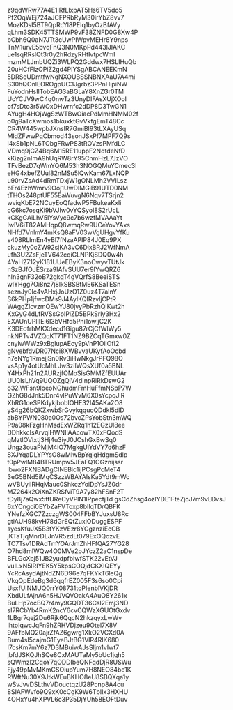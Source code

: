 z9qdWRw77A4E1lRfLlxpAT5Hs6TV5do5
Pf2OqWEj724aJCFPRbRyM30irYbZ8vv7
MozKDsI5BT9QpRcYl8PEIq1byOzBfAVy
qLhm3SDK45TTSMWP9vF38ZNFD0G8Xw4P
bCbh6Q0aN7JTt3cUwPIWpvMEHr8Y9nps
TnM1urvE5bvqFnQ3N0MKpPd443lJIAKC
ue1sqRRslQt3r0y2hRdzyRHtIvtpcWmI
mzmMLJmbUQZi3WLPQ2Gddwx7HSLIHuQb
20uHCfFIzOPiZ2gd4PlYSgABCANEEKmN
5DRSeUDmtfwNgNXOUBSSNBNXAaU7A4mi
S30hQOnlEOROgpUC3Jgrbz3PPnHipiNW
FuYodnHsIlTobEAG3aBGLaY8XnZGr0TM
UcYCJV9wC4q0nwTz3UnyDIFAsXUjXOoI
of7sDto3r5WOxDHwrnfc2dDP8D3TwGN1
AYugH4HOjWgSzWTBwOiacPdMmHNMM02f
o0g9aTcXwmos1bkuxktGvVkfgEmT48Cc
CR4W445wpbJXnsIR7GmiBl93tLXAyUSq
MldZFwwPqCbmod43sonJSxPf7MPF7Q9s
i4xSb1pNL6TObgFRwPS3tROVzsPMfdLC
VDmq9jCZ4Bq6M15RE11uppF2NdtdeNfD
kKizg2nImA9hUqRW8rY95CnmHzL7JzVO
TFvBezD7qWmYQ6M53h3NOGQMuYCmec3I
eHG4xbefZUul82nMSu5lQwKam67LxNQP
u90rvZsAd4dRmTDxjW1gONLMh2VVILsz
bFr4EzhWmrv9Ooj1UwDIMGiB91UTD0NM
tTHOs248ptUF55EaWuvgN6Nqv7TSrjn2
wviqKbE72NCuyEoQfadwP5FBukeaKxIi
cG6kc7osqKi9bVJIw0vYQSyoI8S2rUcL
kCKgGAiLhV5IYsVyc9c7b6wzfMVAAaYt
IwIV6iT82AMHqpQ8wmqRw9UCeYovYAxs
NHfd7VnlmY4mKsQ8aFV03wVgUHgvYfKu
s408RLlmEn4yBl7fNzaAPIP84J0Eq9PX
ckuzMy0cZW92sjKA3vC6DlxBRJ2WfNmA
ufh3U2ZsFjeTV642cqiGLNPKjSDQ0w4h
4YaH2712yK181UUeEByK3noCwyvTUtJk
nSzBJfOJESrza9IAfvSUU7er9IYwQRZ6
hIn3gnF32oB72gkqT4gVQrfS8BeeiSTS
wIYHgg7Oi8nz7j8lkSBSBtME6KSaTESn
seznJy0Ic4vAHxjJoUzO1Z0uz4T7aInY
S6kPHp1jfwcDMs9J4AyIKQIRzvljCPtR
WAggZIcvzmQEwYJ80jvyPbRzhQlKwt2h
KxGyG4dLfRVSsGpIPiZD5BPkSrIy3Hx2
EXAUnUPlIIEi6I3bVHfd5Phi1owijC2K
K3DEofrhMKXdecd1Gigu87rCjCfWlWy5
nkNPTv4VZQqKT71FT1NZ9BZCqTGmxw0Z
cnylwWWz9xBglupAEoy9pVnP1OiiOfI2
gNvebfdvDR07Nci8XWBvvaUKyfAoOcbd
n7eNYg1RmejjSn0Rv3iHwNkgJrPFQ98O
vsAp1y4otUcMhLJw3zilWQsXUf0a5BNL
Y4HxPh21n2AURzjfQMoSisGMMZfEUUAr
UU0IsLhVq9UQOZgQjV4dInpRlRkDswG2
o32iWFsn9loeoNGhudmFmHuFfmNSpP7W
GZhG8dJnk5Dnr4vlPuWvM6X0sYcpqJlR
XhRG1ceSPKdykjbobIOHE32I45AKa2O8
yS4g26bQKZxwbSrGvykqqucQDdkl5dlD
abBYPWN080a0Os72bvcZPsYobStn3mWQ
P9a08kFzgHnMsdExWZRq1h12EGzUl8ee
DDhkkcIsArvqiHWNIlAAcowTX0xFQodS
qMztlOVIxtj3Hj4u3iyJ0JCshGxBwSq0
Ungz3ouaPMjM4iO7MgkgUiYdVY7d6hzF
8XJYqaDLYPYsO8wMIwBpYgjgHdgmSdlp
t0pPwlM84BTRUmpw5JEaFQ1OGznijssr
lbwo2FXNBADgCINEBic1ijPCsgPcMeT4
3eG5BNd5iMqCSzzWBAYAIsKa5Ydt9mWc
wVBUyiIRHqMauc0ShkczYoiDpYsJZ0dr
MZ264k2OiXnZKRSfviT9A7y82hFSnF2T
tDy8j7aQwx5ftUReCyVPlN1lPpectjTd
gsCdZhsg4ozlYDE1FteZjcJ7m9vLDvsJ
6xYCngci0EYbZaFVToxp8bIlqTDrQBFK
YNefzXGC7ZzczgWS004FFbBYJuxsU8Rc
gtiAUH98kvH78dGrEQtZuxlODuggESPF
syesKfuJX5B3tYKzVEzr8YGgznziEcCB
jKTaTjqMnrDLJnVR5zdLt079ExOQozvE
TC7Tsv1DRAdTmYOArJmZhHFfQA27YG28
O7hd8mIWQw4O0MVe2pJYczZ2aC1nspDe
BFLGcXbj51JB2yudpfbIwfSTK22vEtVJ
vuILxN5lRIYEK5Y5kpsCOQjdCKXIQEYy
YcRcAsydAjtNdZN6D96e7qFKYkT6leQg
VkqQpEdeBg3d6qqfrEZ005F3s6so0Cpi
UsxfUINMUQ0rrY08731toPIenblVKjDR
XbdULfAjnA6n5HJVQVOakA4AuO8Y261x
BuLHp7ocBQ7r4my9GQDT36Csl2Emj3ND
sI7RCbYb4RmK2ncY6cvCQWzXGUOtGxdv
1LBgr7qej2Du6Rjk6QqcN2hkzqyxLwWv
IhtoIqwcJqFn9hZRHVDjzeu9Otel7X8V
9AFfbMQ20ajrZfAZ6gwrg1XkO2VCXd0A
Bum4sI5cajmG1EyeBJtBG1VlR4RIK680
I7csKm7mY6z7D3MBuiwAJsSljm1vIwt7
jbfdJSKQJhSQe8CxMAUTaMy5bUc1jqh5
sQWmzl2CqoY7qODDIbeQNFqdDjR8USWu
Fjy49pMvMKmCSOiupYum7H8NEO84be1K
RWftNu30X9JtkWEuBKHO8eU8SBQXqa1y
wSvJvvDSLthvVDouctqzU28Pcnp8A4cu
8SIAFWvfo9Q9xK0cCgK9W6TbIIx3HXHU
4OHxYu4hXPVL6c3P35DjYUh58EOFtDuv

